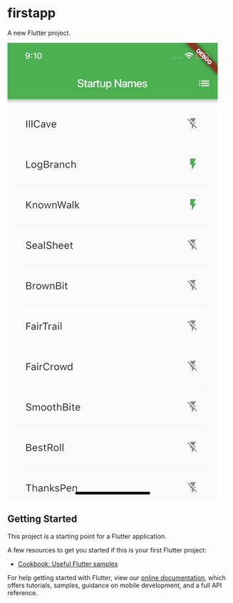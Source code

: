 # firstapp

A new Flutter project.

![screen shot](/ss1.png)

## Getting Started

This project is a starting point for a Flutter application.

A few resources to get you started if this is your first Flutter project:

- [Cookbook: Useful Flutter samples](https://flutter.io/docs/cookbook)

For help getting started with Flutter, view our 
[online documentation](https://flutter.io/docs), which offers tutorials, 
samples, guidance on mobile development, and a full API reference.
